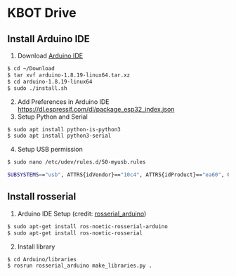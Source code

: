 # KBOT Drive
## Install Arduino IDE
1. Download [Arduino IDE](https://downloads.arduino.cc/arduino-1.8.19-linux64.tar.xz)
```sh
$ cd ~/Download
$ tar xvf arduino-1.8.19-linux64.tar.xz
$ cd arduino-1.8.19-linux64
$ sudo ./install.sh
```
2. Add Preferences in Arduino IDE https://dl.espressif.com/dl/package_esp32_index.json
3. Setup Python and Serial
```sh
$ sudo apt install python-is-python3
$ sudo apt install python3-serial
```
4. Setup USB permission
```sh
$ sudo nano /etc/udev/rules.d/50-myusb.rules

SUBSYSTEMS=="usb", ATTRS{idVendor}=="10c4", ATTRS{idProduct}=="ea60", GROUP="users", MODE="0666"
```

## Install rosserial
1. Arduino IDE Setup (credit: [rosserial_arduino](http://wiki.ros.org/rosserial_arduino/Tutorials/Arduino%20IDE%20Setup))
```sh
$ sudo apt-get install ros-noetic-rosserial-arduino
$ sudo apt-get install ros-noetic-rosserial
```
2. Install library
```sh
$ cd Arduino/libraries
$ rosrun rosserial_arduino make_libraries.py .
```
